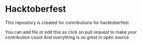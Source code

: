 # Hacktoberfest
This repository is created for contributions for hacktoberfest

You can add file or edit this as click on pull request to make your contribution count
And everything is so grest in open source
